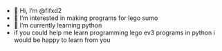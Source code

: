 - 👋 Hi, I’m @fifxd2
- 👀 I’m interested in making programs for lego sumo
- 🌱 I’m currently learning python
- if you could help me learn programming lego ev3 programs in python i would be happy to learn from you

<!---
fifxd2/fifxd2 is a ✨ special ✨ repository because its `README.md` (this file) appears on your GitHub profile.
You can click the Preview link to take a look at your changes.
--->
